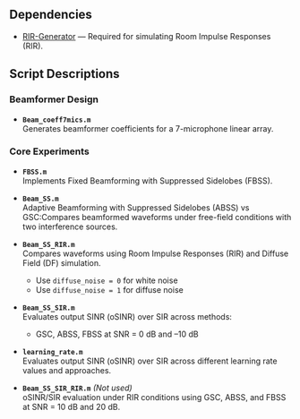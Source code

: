 ## Dependencies

- [RIR-Generator](https://github.com/ehabets/RIR-Generator) — Required for simulating Room Impulse Responses (RIR).

## Script Descriptions

### Beamformer Design
- **`Beam_coeff7mics.m`**  
  Generates beamformer coefficients for a 7-microphone linear array.

### Core Experiments
- **`FBSS.m`**  
  Implements Fixed Beamforming with Suppressed Sidelobes (FBSS).

- **`Beam_SS.m`**  
  Adaptive Beamforming with Suppressed Sidelobes (ABSS) vs GSC:Compares beamformed waveforms under free-field conditions with two interference sources.


- **`Beam_SS_RIR.m`**  
  Compares waveforms using Room Impulse Responses (RIR) and Diffuse Field (DF) simulation.  
  - Use `diffuse_noise = 0` for white noise  
  - Use `diffuse_noise = 1` for diffuse noise

- **`Beam_SS_SIR.m`**  
  Evaluates output SINR (oSINR) over SIR across methods:  
  - GSC, ABSS, FBSS at SNR = 0 dB and –10 dB
  
- **`learning_rate.m`**  
  Evaluates output SINR (oSINR) over SIR across different learning rate values and approaches.

- **`Beam_SS_SIR_RIR.m`** *(Not used)*  
  oSINR/SIR evaluation under RIR conditions using GSC, ABSS, and FBSS at SNR = 10 dB and 20 dB.
